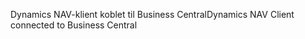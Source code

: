 <span data-ttu-id="df74e-101">Dynamics NAV-klient koblet til Business Central</span><span class="sxs-lookup"><span data-stu-id="df74e-101">Dynamics NAV Client connected to Business Central</span></span>